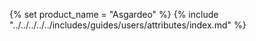 {% set product_name = "Asgardeo" %}
{% include "../../../../../includes/guides/users/attributes/index.md" %}
